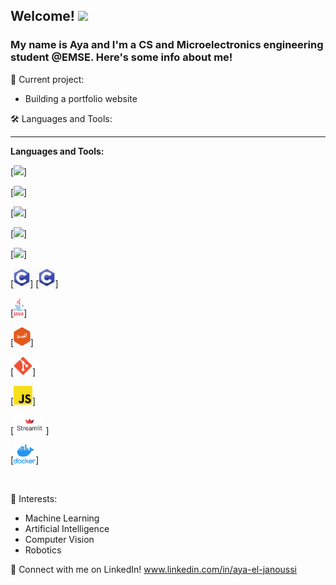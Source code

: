 ## Welcome! <img src="https://media.giphy.com/media/hvRJCLFzcasrR4ia7z/giphy.gif" width="40px">

### My name is Aya and I'm a CS and Microelectronics engineering student @EMSE. Here's some info about me!

🔭 Current project:
- Building a portfolio website

🛠️ Languages and Tools:

---

**Languages and Tools:**  

[<code><img height="30" src="https://github.com/CodingAya/CodingAya/master/python.png" ></code>]

[<code><img height="30" src="https://github.com/CodingAya/CodingAya/master/tensorflow.png"></code>]

[<code><img height="30" src="https://github.com/CodingAya/CodingAya/master/keras.png"></code>]

[<code><img height="30" src="https://github.com/CodingAya/CodingAya/master/scikit_learn.png "></code>]

[<code><img height="30" src="https://github.com/CodingAya/CodingAya/master/C++.png?raw=true"></code>]

[<code><img height="30" src="https://github.com/CodingAya/CodingAya/blob/master/C.png?raw=true"></code>]
[<code><img height="30" src="https://github.com/CodingAya/CodingAya/blob/master/C.png?raw=true"></code>]

[<code><img height="30" src="https://github.com/CodingAya/CodingAya/blob/master/Java.png?raw=true"></code>]

[<code><img height="30" src="https://github.com/CodingAya/CodingAya/blob/master/spark.png?raw=true"></code>]

[<code><img height="30" src="https://github.com/CodingAya/CodingAya/blob/master/git.png?raw=true" ></code>]

[<code><img height="30" src="https://github.com/CodingAya/CodingAya/blob/master/js.png?raw=true" ></code>]

[<code><img height="30" src="https://github.com/CodingAya/CodingAya/blob/master/streamlit.png?raw=true" ></code>]

[<code><img height="30" src="https://github.com/CodingAya/CodingAya/blob/master/docker.png?raw=true" ></code>]

<br/>

🌱 Interests:

- Machine Learning
- Artificial Intelligence
- Computer Vision
- Robotics

💬 Connect with me on LinkedIn! www.linkedin.com/in/aya-el-janoussi

<br/>
